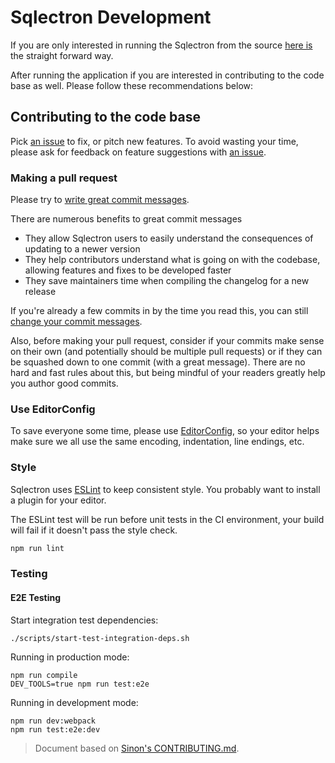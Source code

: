 # Sqlectron Development

If you are only interested in running the Sqlectron from the source [here is](run-from-source.md) the straight forward way.

After running the application if you are interested in contributing to the code base as well. Please follow these recommendations below:

## Contributing to the code base

Pick [an issue](http://github.com/sqlectron/sqlectron-gui/issues) to fix, or pitch new features. To avoid wasting your time, please ask for feedback on feature suggestions with [an issue](http://github.com/sqlectron/sqlectron-gui/issues/new).

### Making a pull request

Please try to [write great commit messages](http://chris.beams.io/posts/git-commit/).

There are numerous benefits to great commit messages

- They allow Sqlectron users to easily understand the consequences of updating to a newer version
- They help contributors understand what is going on with the codebase, allowing features and fixes to be developed faster
- They save maintainers time when compiling the changelog for a new release

If you're already a few commits in by the time you read this, you can still [change your commit messages](https://help.github.com/articles/changing-a-commit-message/).

Also, before making your pull request, consider if your commits make sense on their own (and potentially should be multiple pull requests) or if they can be squashed down to one commit (with a great message). There are no hard and fast rules about this, but being mindful of your readers greatly help you author good commits.

### Use EditorConfig

To save everyone some time, please use [EditorConfig](http://editorconfig.org), so your editor helps make sure we all use the same encoding, indentation, line endings, etc.

### Style

Sqlectron uses [ESLint](http://eslint.org) to keep consistent style. You probably want to install a plugin for your editor.

The ESLint test will be run before unit tests in the CI environment, your build will fail if it doesn't pass the style check.

```bash
npm run lint
```

### Testing

#### E2E Testing

Start integration test dependencies:

```
./scripts/start-test-integration-deps.sh
```

Running in production mode:

```
npm run compile
DEV_TOOLS=true npm run test:e2e
```

Running in development mode:

```
npm run dev:webpack
npm run test:e2e:dev
```

> Document based on [Sinon's CONTRIBUTING.md](https://github.com/sinonjs/sinon/blob/master/CONTRIBUTING.md).
